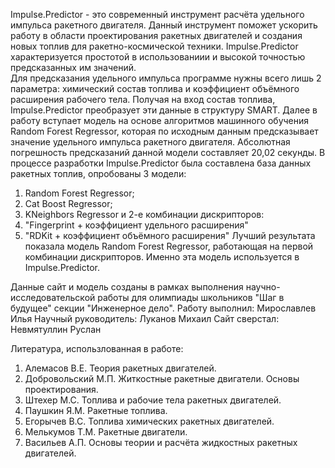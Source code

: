 Impulse.Predictor - это современный инструмент расчёта удельного импульса ракетного двигателя. Данный инструмент поможет ускорить работу в области проектирования ракетных двигателей и создания новых топлив для ракетно-космической техники. Impulse.Predictor  характеризуется простотой в использованиии и высокой точностью предсказанных им значений.  
Для предсказания удельного импульса программе нужны всего лишь 2 параметра: химический состав топлива и коэффициент объёмного расширения рабочего тела. Получая на вход состав топлива, Impulse.Predictor преобразует эти данные в структуру SMART. Далее в работу вступает модель на основе алгоритмов машинного обучения Random Forest Regressor,  которая по исходным данным предсказывает значение удельного импульса ракетного двигателя. Абсолютная погрешность предсказаний данной модели составляет 20,02 секунды.
В процессе разработки Impulse.Predictor была составлена база данных ракетных топлив, опробованы 3 модели:
1. Random Forest Regressor;
2. Cat Boost Regressor;
3. KNeighbors Regressor
и 2-е комбинации дискрипторов:
1. "Fingerprint + коэффициент удельного расширения"
2. "RDKit + коэффициент объёмного расширения"
Лучший результата показала модель Random Forest Regressor, работающая на первой комбинации дискрипторов. Именно эта модель используется в Impulse.Predictor.

Данные сайт и модель созданы в рамках выполнения научно-исследовательской работы для олимпиады школьников "Шаг в будущее" секции "Инженерное дело".
Работу выполнил: Мирославлев Илья
Научный руководитель: Луканов Михаил
Сайт сверстал: Невмятуллин Руслан

Литература, использлованная в работе:
1. Алемасов В.Е. Теория ракетных двигателей.
2. Добровольский М.П. Житкостные ракетные двигатели. Основы проектирования.
3. Штехер М.С. Топлива и рабочие тела ракетных двигателей.
4. Паушкин Я.М. Ракетные топлива.
5. Егорычев В.С. Топлива химических ракетных двигателей.
6. Мелькумов Т.М. Ракетные двигатели.
7. Васильев А.П. Основы теории и расчёта жидкостных ракетных двигателей.